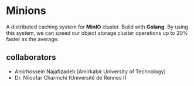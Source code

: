 # Minions

A distributed caching system for __MinIO__ cluster. Build with __Golang__. By using this system, we can
speed our object storage cluster operations up to 20% faster as the average.

## collaborators

- Amirhossein Najafizadeh (Amirkabir University of Technology)
- Dr. Niloofar Charmchi (Université de Rennes I)
